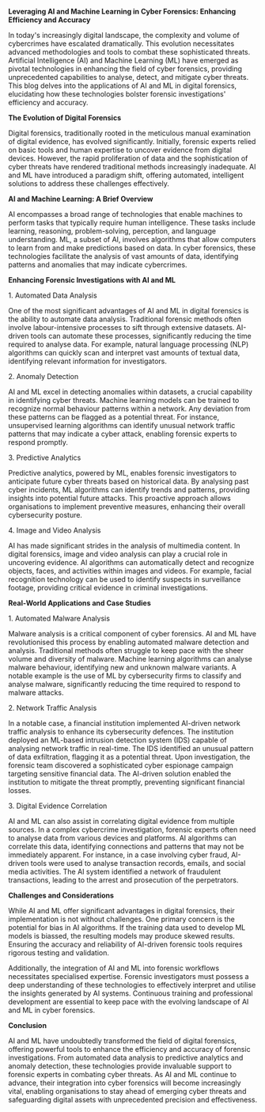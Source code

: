 **Leveraging AI and Machine Learning in Cyber Forensics: Enhancing Efficiency
and Accuracy**

In today's increasingly digital landscape, the complexity and volume of
cybercrimes have escalated dramatically. This evolution necessitates advanced
methodologies and tools to combat these sophisticated threats. Artificial
Intelligence (AI) and Machine Learning (ML) have emerged as pivotal technologies
in enhancing the field of cyber forensics, providing unprecedented capabilities
to analyse, detect, and mitigate cyber threats. This blog delves into the
applications of AI and ML in digital forensics, elucidating how these
technologies bolster forensic investigations' efficiency and accuracy.

**The Evolution of Digital Forensics**

Digital forensics, traditionally rooted in the meticulous manual examination of
digital evidence, has evolved significantly. Initially, forensic experts relied
on basic tools and human expertise to uncover evidence from digital devices.
However, the rapid proliferation of data and the sophistication of cyber threats
have rendered traditional methods increasingly inadequate. AI and ML have
introduced a paradigm shift, offering automated, intelligent solutions to
address these challenges effectively.

**AI and Machine Learning: A Brief Overview**

AI encompasses a broad range of technologies that enable machines to perform
tasks that typically require human intelligence. These tasks include learning,
reasoning, problem-solving, perception, and language understanding. ML, a subset
of AI, involves algorithms that allow computers to learn from and make
predictions based on data. In cyber forensics, these technologies facilitate the
analysis of vast amounts of data, identifying patterns and anomalies that may
indicate cybercrimes.

**Enhancing Forensic Investigations with AI and ML**

1\. Automated Data Analysis

One of the most significant advantages of AI and ML in digital forensics is the
ability to automate data analysis. Traditional forensic methods often involve
labour-intensive processes to sift through extensive datasets. AI-driven tools
can automate these processes, significantly reducing the time required to
analyse data. For example, natural language processing (NLP) algorithms can
quickly scan and interpret vast amounts of textual data, identifying relevant
information for investigators.

2\. Anomaly Detection

AI and ML excel in detecting anomalies within datasets, a crucial capability in
identifying cyber threats. Machine learning models can be trained to recognize
normal behaviour patterns within a network. Any deviation from these patterns
can be flagged as a potential threat. For instance, unsupervised learning
algorithms can identify unusual network traffic patterns that may indicate a
cyber attack, enabling forensic experts to respond promptly.

3\. Predictive Analytics

Predictive analytics, powered by ML, enables forensic investigators to
anticipate future cyber threats based on historical data. By analysing past
cyber incidents, ML algorithms can identify trends and patterns, providing
insights into potential future attacks. This proactive approach allows
organisations to implement preventive measures, enhancing their overall
cybersecurity posture.

4\. Image and Video Analysis

AI has made significant strides in the analysis of multimedia content. In
digital forensics, image and video analysis can play a crucial role in
uncovering evidence. AI algorithms can automatically detect and recognize
objects, faces, and activities within images and videos. For example, facial
recognition technology can be used to identify suspects in surveillance footage,
providing critical evidence in criminal investigations.

**Real-World Applications and Case Studies**

1\. Automated Malware Analysis

Malware analysis is a critical component of cyber forensics. AI and ML have
revolutionised this process by enabling automated malware detection and
analysis. Traditional methods often struggle to keep pace with the sheer volume
and diversity of malware. Machine learning algorithms can analyse malware
behaviour, identifying new and unknown malware variants. A notable example is
the use of ML by cybersecurity firms to classify and analyse malware,
significantly reducing the time required to respond to malware attacks.

2\. Network Traffic Analysis

In a notable case, a financial institution implemented AI-driven network traffic
analysis to enhance its cybersecurity defences. The institution deployed an
ML-based intrusion detection system (IDS) capable of analysing network traffic
in real-time. The IDS identified an unusual pattern of data exfiltration,
flagging it as a potential threat. Upon investigation, the forensic team
discovered a sophisticated cyber espionage campaign targeting sensitive
financial data. The AI-driven solution enabled the institution to mitigate the
threat promptly, preventing significant financial losses.

3\. Digital Evidence Correlation

AI and ML can also assist in correlating digital evidence from multiple sources.
In a complex cybercrime investigation, forensic experts often need to analyse
data from various devices and platforms. AI algorithms can correlate this data,
identifying connections and patterns that may not be immediately apparent. For
instance, in a case involving cyber fraud, AI-driven tools were used to analyse
transaction records, emails, and social media activities. The AI system
identified a network of fraudulent transactions, leading to the arrest and
prosecution of the perpetrators.

**Challenges and Considerations**

While AI and ML offer significant advantages in digital forensics, their
implementation is not without challenges. One primary concern is the potential
for bias in AI algorithms. If the training data used to develop ML models is
biassed, the resulting models may produce skewed results. Ensuring the accuracy
and reliability of AI-driven forensic tools requires rigorous testing and
validation.

Additionally, the integration of AI and ML into forensic workflows necessitates
specialised expertise. Forensic investigators must possess a deep understanding
of these technologies to effectively interpret and utilise the insights
generated by AI systems. Continuous training and professional development are
essential to keep pace with the evolving landscape of AI and ML in cyber
forensics.

**Conclusion**

AI and ML have undoubtedly transformed the field of digital forensics, offering
powerful tools to enhance the efficiency and accuracy of forensic
investigations. From automated data analysis to predictive analytics and anomaly
detection, these technologies provide invaluable support to forensic experts in
combating cyber threats. As AI and ML continue to advance, their integration
into cyber forensics will become increasingly vital, enabling organisations to
stay ahead of emerging cyber threats and safeguarding digital assets with
unprecedented precision and effectiveness.
